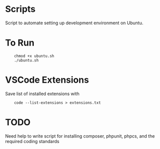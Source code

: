 # Scripts
Script to automate setting up development environment on Ubuntu.

# To Run
```
    chmod +x ubuntu.sh
    ./ubuntu.sh
```

# VSCode Extensions
Save list of installed extensions with
```
    code --list-extensions > extensions.txt
```

# TODO
Need help to write script for installing composer, phpunit, phpcs, and the required coding standards
